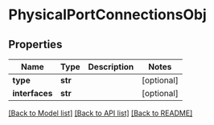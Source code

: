 # PhysicalPortConnectionsObj

## Properties
Name | Type | Description | Notes
------------ | ------------- | ------------- | -------------
**type** | **str** |  | [optional] 
**interfaces** | **str** |  | [optional] 

[[Back to Model list]](../README.md#documentation-for-models) [[Back to API list]](../README.md#documentation-for-api-endpoints) [[Back to README]](../README.md)


